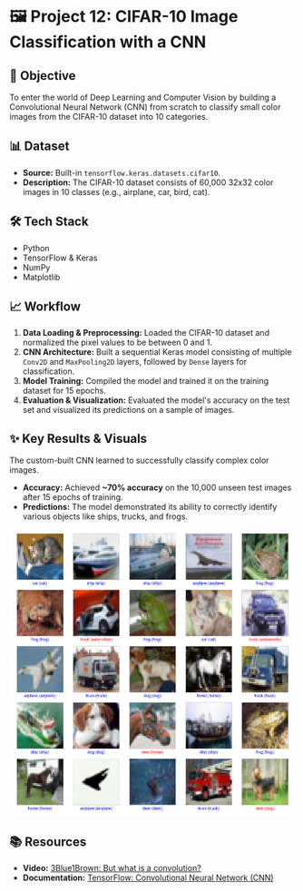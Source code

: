 # 🖼️ Project 12: CIFAR-10 Image Classification with a CNN

## 🎯 Objective
To enter the world of Deep Learning and Computer Vision by building a Convolutional Neural Network (CNN) from scratch to classify small color images from the CIFAR-10 dataset into 10 categories.

## 📊 Dataset
- **Source:** Built-in `tensorflow.keras.datasets.cifar10`.
- **Description:** The CIFAR-10 dataset consists of 60,000 32x32 color images in 10 classes (e.g., airplane, car, bird, cat).

## 🛠️ Tech Stack
- Python
- TensorFlow & Keras
- NumPy
- Matplotlib

## 📈 Workflow
1.  **Data Loading & Preprocessing:** Loaded the CIFAR-10 dataset and normalized the pixel values to be between 0 and 1.
2.  **CNN Architecture:** Built a sequential Keras model consisting of multiple `Conv2D` and `MaxPooling2D` layers, followed by `Dense` layers for classification.
3.  **Model Training:** Compiled the model and trained it on the training dataset for 15 epochs.
4.  **Evaluation & Visualization:** Evaluated the model's accuracy on the test set and visualized its predictions on a sample of images.

## ✨ Key Results & Visuals
The custom-built CNN learned to successfully classify complex color images.
- **Accuracy:** Achieved **~70% accuracy** on the 10,000 unseen test images after 15 epochs of training.
- **Predictions:** The model demonstrated its ability to correctly identify various objects like ships, trucks, and frogs.

![Image Predictions](image_predictions.png)

## 📚 Resources

  - **Video:** [3Blue1Brown: But what is a convolution?](https://www.youtube.com/watch?v=KuXjwB4LzSA)
  - **Documentation:** [TensorFlow: Convolutional Neural Network (CNN)](https://www.tensorflow.org/tutorials/images/cnn)
